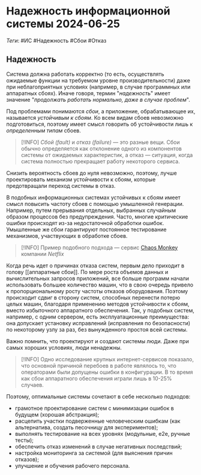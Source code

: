 # Надежность информационной системы 2024-06-25

_Теги_: #ИС #Надежность #Сбои #Отказ
## Надежность

Система должна работать корректно (то есть, осуществлять ожидаемые функции на требуемом уровне производительности) даже при неблагоприятных условиях (например, в случае программных или аппаратных сбоях). Иначе говоря, термин "_надежность_" имеет значение "_продолжать работать нормально, даже в случае проблем_". 

Под проблемами понимаются _сбои_, а приложение, обрабатывающее их, называется _устойчивым к сбоям_. Ко всем видам сбоев невозможно подготовиться, поэтому имеет смысл говорить об устойчивости лишь к _определенным типам_ сбоев.

> [!INFO]
> _Сбой (fault)_ и _отказ (failure)_ — это разные вещи. Сбои обычно определяется как отклонение одного из компонентов системы от ожидаемых характеристик, а отказ — ситуация, когда система полностью прекращает работу некоторого сервиса.

Снизить вероятность сбоев до нуля невозможно, поэтому, лучше проектировать механизм устойчивости к сбоям, которые предотвращали переход системы в отказ.

В подобных информационных системах устойчивых к сбоям имеет смысл повысить частоту сбоев с помощью умышленной генерации. Например, путем прерывания отдельных, выбранных случайным образом процессов без предупреждения. Часто, многие критические ошибки происходят из-за недостаточной обработки ошибок. Умышленные же сбои гарантируют постоянное тестирование механизмов, участвующих в обработке сбоев.

> [!INFO]
> Пример подобного подхода — сервис [Chaos Monkey](https://netflix.github.io/chaosmonkey/) компании _Netflix_

Когда речь идет о причинах отказа систем, первым дело приходит в голову [[аппаратные сбои]]. По мере роста объемов данных и вычислительных запросов приложений, все больше программ начали использовать большее количество машин, что в свою очередь привело к пропорциональному росту частоты отказов оборудования. Поэтому происходит сдвиг в сторону систем, способных перенести потерю целых машин, благодаря применению методов устойчивости к сбоям, вместо избыточного аппаратного обеспечения. Так, у подобных систем, например, с одним сервером, есть эксплуатационные преимущества: она допускает установку исправлений (исправления по безопасности) по некоторому узлу за раз, без вынужденного простоя всей системы.

Важно помнить, что проектируют и создают системы люди. Даже при самых хороших условиях, люди ненадежны.

> [!INFO]
> Одно исследование крупных интернет-сервисов показало, что основной причиной перебоев в работе являлось то, что операторами были допущены ошибки в конфигурации. В то время как сбои аппаратного обеспечения играли лишь в 10-25% случаев.

Поэтому, оптимальные системы сочетают в себе несколько подходов:

- грамотное проектирование систем с минимизации ошибок в будущем (хорошая абстракция);
- расцепить участки подверженные человеческим ошибкам (как альтернатива, создать песочницу для экспериментов);
- выполнять тестирование на всех уровнях (модульные, e2e, ручные тесты);
- обеспечить отказ изменений в случае негативных последствий;
- настройка мониторинга за системой (для выяснения причин отказов);
- улучшение и обучения рабочего персонала.


